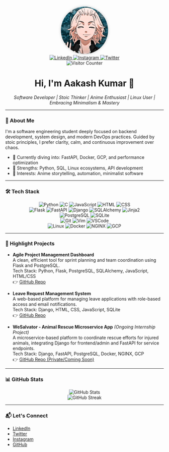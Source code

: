 <div align="center">
  <img src="img3.jpeg" alt="Aakash Kumar" height="150" style="border-radius: 50%; box-shadow: 0 0 10px rgba(0,0,0,0.2);">
</div>

<div align="center">
  <a href="https://www.linkedin.com/in/aakash-kumar-50751a249/">
    <img src="https://img.shields.io/badge/LinkedIn-0077B5?style=for-the-badge&logo=linkedin&logoColor=white" alt="LinkedIn">
  </a>
  <a href="https://www.instagram.com/aakashkumar1z/">
    <img src="https://img.shields.io/badge/Instagram-E4405F?style=for-the-badge&logo=instagram&logoColor=white" alt="Instagram">
  </a>
  <a href="https://twitter.com/aakash1z/">
    <img src="https://img.shields.io/badge/Twitter-1DA1F2?style=for-the-badge&logo=twitter&logoColor=white" alt="Twitter">
  </a>
</div>

<div align="center">
  <img src="https://profile-counter.glitch.me/aakash1v/count.svg?" alt="Visitor Counter">
</div>

<h1 align="center">Hi, I'm Aakash Kumar 👋</h1>

<div align="center">
  <em>
    Software Developer | Stoic Thinker | Anime Enthusiast | Linux User | Embracing Minimalism & Mastery
  </em>
</div>

---

### 🧠 About Me

I'm a software engineering student deeply focused on backend development, system design, and modern DevOps practices. Guided by stoic principles, I prefer clarity, calm, and continuous improvement over chaos.

- 🔭 Currently diving into: FastAPI, Docker, GCP, and performance optimization
- 🧠 Strengths: Python, SQL, Linux ecosystems, API development
- 🎯 Interests: Anime storytelling, automation, minimalist software

---

### 🛠️ Tech Stack
<div align="center">
  <span>
    <img src="https://img.shields.io/badge/Python-3776AB?style=for-the-badge&logo=python&logoColor=white" alt="Python">
    <img src="https://img.shields.io/badge/C-A8B9CC?style=for-the-badge&logo=c&logoColor=white" alt="C">
    <img src="https://img.shields.io/badge/JavaScript-F7DF1E?style=for-the-badge&logo=javascript&logoColor=black" alt="JavaScript">
    <img src="https://img.shields.io/badge/HTML-E34F26?style=for-the-badge&logo=html5&logoColor=white" alt="HTML">
    <img src="https://img.shields.io/badge/CSS-1572B6?style=for-the-badge&logo=css3&logoColor=white" alt="CSS">
  </span>
  <br>
  <span>
    <img src="https://img.shields.io/badge/Flask-000000?style=for-the-badge&logo=flask&logoColor=white" alt="Flask">
    <img src="https://img.shields.io/badge/FastAPI-009688?style=for-the-badge&logo=fastapi&logoColor=white" alt="FastAPI">
    <img src="https://img.shields.io/badge/Django-092E20?style=for-the-badge&logo=django&logoColor=white" alt="Django">
    <img src="https://img.shields.io/badge/SQLAlchemy-7F4E1E?style=for-the-badge&logo=sqlalchemy&logoColor=white" alt="SQLAlchemy">
    <img src="https://img.shields.io/badge/Jinja2-B41717?style=for-the-badge&logo=jinja&logoColor=white" alt="Jinja2">
  </span>
  <br>
  <span>
    <img src="https://img.shields.io/badge/PostgreSQL-4169E1?style=for-the-badge&logo=postgresql&logoColor=white" alt="PostgreSQL">
    <img src="https://img.shields.io/badge/SQLite-003B57?style=for-the-badge&logo=sqlite&logoColor=white" alt="SQLite">
  </span>
  <br>
  <span>
    <img src="https://img.shields.io/badge/Git-F05032?style=for-the-badge&logo=git&logoColor=white" alt="Git">
    <img src="https://img.shields.io/badge/Vim-019733?style=for-the-badge&logo=vim&logoColor=white" alt="Vim">
    <img src="https://img.shields.io/badge/VSCode-007ACC?style=for-the-badge&logo=visualstudiocode&logoColor=white" alt="VSCode">
  </span>
  <br>
  <span>
    <img src="https://img.shields.io/badge/Linux-FCC624?style=for-the-badge&logo=linux&logoColor=black" alt="Linux">
    <img src="https://img.shields.io/badge/Docker-2496ED?style=for-the-badge&logo=docker&logoColor=white" alt="Docker">
    <img src="https://img.shields.io/badge/NGINX-009639?style=for-the-badge&logo=nginx&logoColor=white" alt="NGINX">
    <img src="https://img.shields.io/badge/GCP-4285F4?style=for-the-badge&logo=googlecloud&logoColor=white" alt="GCP">
  </span>
</div>

---

### 📌 Highlight Projects

- **Agile Project Management Dashboard**  
  A clean, efficient tool for sprint planning and team coordination using Flask and PostgreSQL.  
  Tech Stack: Python, Flask, PostgreSQL, SQLAlchemy, JavaScript, HTML/CSS  
  👉 [GitHub Repo](https://github.com/aakash1v/agile-dashboard)

- **Leave Request Management System**  
  A web-based platform for managing leave applications with role-based access and email notifications.  
  Tech Stack: Django, HTML, CSS, JavaScript, SQLite  
  👉 [GitHub Repo](https://github.com/aakash1v/leave-request-system)

- **WeSalvator - Animal Rescue Microservice App** *(Ongoing Internship Project)*  
  A microservice-based platform to coordinate rescue efforts for injured animals, integrating Django for frontend/admin and FastAPI for service endpoints.  
  Tech Stack: Django, FastAPI, PostgreSQL, Docker, NGINX, GCP  
  👉 [GitHub Repo (Private/Coming Soon)](https://github.com/aakash1v/wesalvator)

---

### 📊 GitHub Stats

<div align="center">
  <img src="https://github-readme-stats.vercel.app/api?username=aakash1v&show_icons=true&theme=tokyonight&hide_border=true" alt="GitHub Stats">
  <br>
  <img src="https://streak-stats.demolab.com?user=aakash1v&theme=tokyonight&hide_border=true" alt="GitHub Streak">
</div>

---

### 📬 Let's Connect

- [LinkedIn](https://www.linkedin.com/in/aakash-kumar-50751a249/)
- [Twitter](https://twitter.com/aakash1z)
- [Instagram](https://www.instagram.com/aakashkumar1z/)
- [GitHub](https://github.com/aakash1v)
